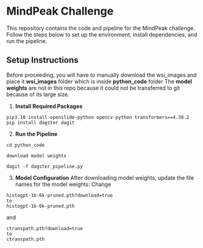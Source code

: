 # MindPeak Challenge

This repository contains the code and pipeline for the MindPeak challenge. Follow the steps below to set up the environment, install dependencies, and run the pipeline.

## Setup Instructions

Before proceeding, you will have to manually download the wsi_images and place it **wsi_images** folder which is inside **python_code** folder
The **model weights** are not in this repo because it could not be transferred to git because of its large size.


1. **Install Required Packages**
```
pip3.10 install openslide-python opencv-python transformers==4.38.2
pip install dagster dagit
```

2. **Run the Pipeline**
```
cd python_code
```
```
download model weights
```
```
dagit -f dagster_pipeline.py
```

3. **Model Configuration**
After downloading model weights, update the file names for the model weights:
Change
```
histogpt-1b-6k-pruned.pth?download=true
to
histogpt-1b-6k-pruned.pth
```
and 
```
ctranspath.pth?download=true
to
ctranspath.pth
```
